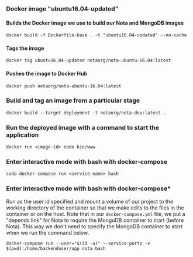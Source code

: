 ### Docker image "ubuntu16.04-updated"

#### Builds the Docker image we use to build our Nota and MongoDB images

`docker build -f Dockerfile-base . -t "ubuntu16.04-updated" --no-cache`

#### Tags the image

`docker tag ubuntu16.04-updated notaorg/nota-ubuntu-16.04:latest`

#### Pushes the image to Docker Hub

`docker push notaorg/nota-ubuntu-16.04:latest`

### Build and tag an image from a particular stage

`docker build --target deployment -t notaorg/nota-dev:latest .`

### Run the deployed image with a command to start the application

`docker run <image-id> node bin/www`

### Enter interactive mode with bash with docker-compose

`sudo docker-compose run <service-name> bash`

### Enter interactive mode with bash with docker-compose*

Run as the user id specified and mount a volume of our project to the working
directory of the container so that we make edits to the files in the container
or on the host. Note that in our `docker-compose.yml` file, we put a "depends link"
for Nota to require the MongoDB container to start (before Nota). This way we don't
need to specify the MongoDB container to start when we run the command below.

`docker-compose run --user="$(id -u)" --service-ports -v $(pwd):/home/backenduser/app nota bash`
